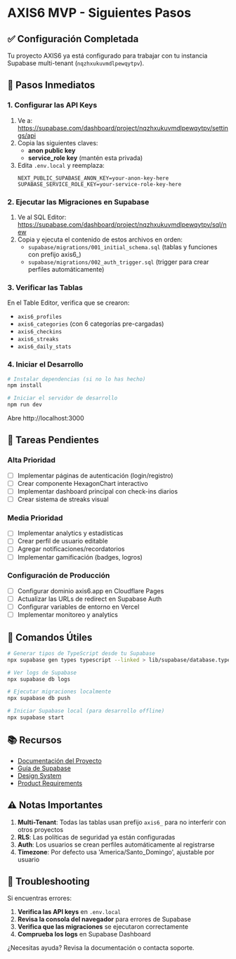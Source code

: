 # AXIS6 MVP - Siguientes Pasos

## ✅ Configuración Completada

Tu proyecto AXIS6 ya está configurado para trabajar con tu instancia Supabase multi-tenant (`nqzhxukuvmdlpewqytpv`).

## 🚀 Pasos Inmediatos

### 1. Configurar las API Keys

1. Ve a: https://supabase.com/dashboard/project/nqzhxukuvmdlpewqytpv/settings/api
2. Copia las siguientes claves:
   - **anon public key** 
   - **service_role key** (mantén esta privada)
3. Edita `.env.local` y reemplaza:
   ```
   NEXT_PUBLIC_SUPABASE_ANON_KEY=your-anon-key-here
   SUPABASE_SERVICE_ROLE_KEY=your-service-role-key-here
   ```

### 2. Ejecutar las Migraciones en Supabase

1. Ve al SQL Editor: https://supabase.com/dashboard/project/nqzhxukuvmdlpewqytpv/sql/new
2. Copia y ejecuta el contenido de estos archivos en orden:
   - `supabase/migrations/001_initial_schema.sql` (tablas y funciones con prefijo axis6_)
   - `supabase/migrations/002_auth_trigger.sql` (trigger para crear perfiles automáticamente)

### 3. Verificar las Tablas

En el Table Editor, verifica que se crearon:
- `axis6_profiles`
- `axis6_categories` (con 6 categorías pre-cargadas)
- `axis6_checkins`
- `axis6_streaks`
- `axis6_daily_stats`

### 4. Iniciar el Desarrollo

```bash
# Instalar dependencias (si no lo has hecho)
npm install

# Iniciar el servidor de desarrollo
npm run dev
```

Abre http://localhost:3000

## 📝 Tareas Pendientes

### Alta Prioridad
- [ ] Implementar páginas de autenticación (login/registro)
- [ ] Crear componente HexagonChart interactivo
- [ ] Implementar dashboard principal con check-ins diarios
- [ ] Crear sistema de streaks visual

### Media Prioridad
- [ ] Implementar analytics y estadísticas
- [ ] Crear perfil de usuario editable
- [ ] Agregar notificaciones/recordatorios
- [ ] Implementar gamificación (badges, logros)

### Configuración de Producción
- [ ] Configurar dominio axis6.app en Cloudflare Pages
- [ ] Actualizar las URLs de redirect en Supabase Auth
- [ ] Configurar variables de entorno en Vercel
- [ ] Implementar monitoreo y analytics

## 🔧 Comandos Útiles

```bash
# Generar tipos de TypeScript desde tu Supabase
npx supabase gen types typescript --linked > lib/supabase/database.types.ts

# Ver logs de Supabase
npx supabase db logs

# Ejecutar migraciones localmente
npx supabase db push

# Iniciar Supabase local (para desarrollo offline)
npx supabase start
```

## 📚 Recursos

- [Documentación del Proyecto](./CLAUDE.md)
- [Guía de Supabase](./SUPABASE_SETUP.md)
- [Design System](./DESIGN.md)
- [Product Requirements](./PRD.md)

## ⚠️ Notas Importantes

1. **Multi-Tenant**: Todas las tablas usan prefijo `axis6_` para no interferir con otros proyectos
2. **RLS**: Las políticas de seguridad ya están configuradas
3. **Auth**: Los usuarios se crean perfiles automáticamente al registrarse
4. **Timezone**: Por defecto usa 'America/Santo_Domingo', ajustable por usuario

## 🐛 Troubleshooting

Si encuentras errores:

1. **Verifica las API keys** en `.env.local`
2. **Revisa la consola del navegador** para errores de Supabase
3. **Verifica que las migraciones** se ejecutaron correctamente
4. **Comprueba los logs** en Supabase Dashboard

¿Necesitas ayuda? Revisa la documentación o contacta soporte.